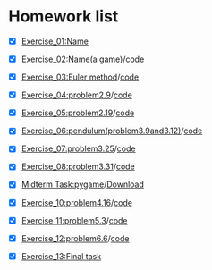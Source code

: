 # Homework list


- [x] [Exercise_01:Name](https://github.com/BoZihao/computationalphysics_N2015301020135/blob/master/name.py)

- [x] [Exercise_02:Name(a game)](http://note.youdao.com/noteshare?id=a5867dbb75b34c55971b6b69bb39a50d)/[code](https://github.com/BoZihao/computationalphysics_N2015301020135/blob/master/123.py)

- [x] [Exercise_03:Euler method](http://note.youdao.com/noteshare?id=b66ae19cfbf827f9c50ffa04377598b3)/[code](https://github.com/BoZihao/computationalphysics_N2015301020135/blob/master/1.3.py)

- [x] [Exercise_04:problem2.9](http://note.youdao.com/noteshare?id=764e03cf15faa6f0c10bc01d97630652)/[code](https://github.com/BoZihao/computationalphysics_N2015301020135/blob/master/chapter2/2.9.py)

- [x] [Exercise_05:problem2.19](http://note.youdao.com/noteshare?id=523aead84fe40b8005da964e666ccf72)/[code](https://github.com/BoZihao/computationalphysics_N2015301020135/blob/master/chapter2/2.19.py)

- [x] [Exercise_06:pendulum(problem3.9and3.12)](http://note.youdao.com/noteshare?id=4c0d4b2ebb039f885e74f3f91dfdfe8a)/[code](https://github.com/BoZihao/computationalphysics_N2015301020135/blob/master/chapter3/3.12.py)

- [x] [Exercise_07:problem3.25](http://note.youdao.com/noteshare?id=28c26139e7093810a53ad0552e9f9970)/[code](https://github.com/BoZihao/computationalphysics_N2015301020135/blob/master/chapter3/3.25.py)

- [x] [Exercise_08:problem3.31](http://note.youdao.com/noteshare?id=a5b4411bf1d3cc0b102c74840600012d)/[code](https://github.com/BoZihao/computationalphysics_N2015301020135/blob/master/chapter3/3.31.py)

- [x] [Midterm Task:pygame](http://note.youdao.com/noteshare?id=db817ce7304a9da262bbd71cbdb6124b)/[Download](https://github.com/BoZihao/computationalphysics_N2015301020135/blob/master/pygame%20V2.2.rar)

- [x] [Exercise_10:problem4.16](http://note.youdao.com/noteshare?id=84f314b6128340b66fb26c961cbf28a9)/[code](https://github.com/BoZihao/computationalphysics_N2015301020135/blob/master/4.16.py)

- [x] [Exercise_11:problem5.3](http://note.youdao.com/noteshare?id=8543247faddb692927a7e6bad883da89)/[code](https://github.com/BoZihao/computationalphysics_N2015301020135/blob/master/5.3.py)

- [x] [Exercise_12:problem6.6](http://note.youdao.com/noteshare?id=b2ff610a0e2244b5aece0cc9a0f8f0bd)/[code](https://github.com/BoZihao/computationalphysics_N2015301020135/blob/master/6.6.py)

- [x] [Exercise_13:Final task](https://github.com/BoZihao/computationalphysics_N2015301020135)
